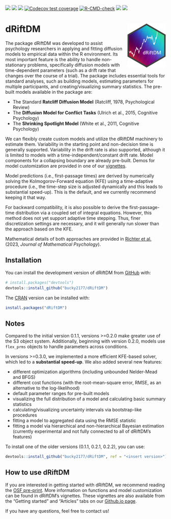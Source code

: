 
<!-- badges: start -->

[![](https://www.r-pkg.org/badges/version/dRiftDM?color=green)](https://cran.r-project.org/package=dRiftDM)
[![](http://cranlogs.r-pkg.org/badges/grand-total/dRiftDM?color=blue)](https://cran.r-project.org/package=dRiftDM)
[![](https://img.shields.io/badge/devel%20version-0.3.0-blue.svg)](https://github.com/bucky2177/dRiftDM)
[![Codecov test
coverage](https://codecov.io/gh/bucky2177/dRiftDM/graph/badge.svg)](https://app.codecov.io/gh/bucky2177/dRiftDM)
[![R-CMD-check](https://github.com/bucky2177/dRiftDM/actions/workflows/R-CMD-check.yaml/badge.svg)](https://github.com/bucky2177/dRiftDM/actions/workflows/R-CMD-check.yaml)
[![](https://img.shields.io/github/languages/code-size/bucky2177/dRiftDM.svg)](https://github.com/bucky2177/dRiftDM)
[![](https://img.shields.io/badge/doi-10.31219/osf.io/3t2vf-yellow.svg)](https://doi.org/10.31219/osf.io/3t2vf)
<!-- badges: end -->

# dRiftDM <img src="man/figures/logo.png" align="right" height="138" alt="" />

The package dRiftDM was developed to assist psychology researchers in
applying and fitting diffusion models to empirical data within the R
environment. Its most important feature is the ability to handle
non-stationary problems, specifically diffusion models with
time-dependent parameters (such as a drift rate that changes over the
course of a trial). The package includes essential tools for standard
analyses, such as building models, estimating parameters for multiple
participants, and creating/visualizing summary statistics. The pre-built
models available in the package are:

- The Standard **Ratcliff Diffusion Model** (Ratcliff, 1978,
  Psychological Review)
- The **Diffusion Model for Conflict Tasks** (Ulrich et al., 2015,
  Cognitive Psychology)
- The **Shrinking Spotlight Model** (White et al., 2011, Cognitive
  Psychology)

We can flexibly create custom models and utilize the dRiftDM machinery
to estimate them. Variability in the starting point and non-decision
time is generally supported. Variability in the drift rate is also
supported, although it is limited to models with a
time-independent/constant drift rate. Model components for a collapsing
boundary are already pre-built. Demos for model customization are
provided in one of our
[vignettes](https://bucky2177.github.io/dRiftDM/articles/customize_ddms.html).

Model predictions (i.e., first-passage times) are derived by numerically
solving the Kolmogorov-Forward equation (KFE) using a time-adaptive
procedure (i.e., the time-step size is adjusted dynamically and this
leads to substantial speed-up). This is the default, and we currently
recommend keeping it that way.

For backward compatibility, it is also possible to derive the
first-passage-time distribution via a coupled set of integral equations.
However, this method does not yet support adaptive time stepping. Thus,
finer discretization settings are necessary, and it will generally run
slower than the approach based on the KFE.

Mathematical details of both approaches are provided in [Richter et
al.](https://doi.org/10.1016/j.jmp.2023.102756) (2023, *Journal of
Mathematical Psychology*).

## Installation

You can install the development version of dRiftDM from
[GitHub](https://github.com/) with:

``` r
# install.packages("devtools")
devtools::install_github("bucky2177/dRiftDM")
```

The [CRAN](https://cran.r-project.org/) version can be installed with:

``` r
install.packages("dRiftDM")
```

## Notes

Compared to the initial version 0.1.1, versions \>=0.2.0 make greater
use of the S3 object system. Additionally, beginning with version 0.2.0,
models use `flex_prms` objects to handle parameters across conditions.

In versions \>=0.3.0, we implemented a more efficient KFE-based solver,
which led to a **substantial speed-up**. We also added several new
features:

- different optimization algorithms (including unbounded Nelder-Mead and
  BFGS)
- different cost functions (with the root-mean-square error, RMSE, as an
  alternative to the log-likelihood)
- default parameter ranges for pre-built models
- visualizing the full distribution of a model and calculating basic
  summary statistics
- calculating/visualizing uncertainty intervals via bootstrap-like
  procedures
- fitting a model to aggregated data using the RMSE statistic
- fitting a model via hierarchical and non-hierarchical Bayesian
  estimation (currently experimental and not fully connected to all of
  dRiftDM’s features)

To install one of the older versions (0.1.1, 0.2.1, 0.2.2), you can use:

``` r
devtools::install_github("bucky2177/dRiftDM", ref = "<insert version>")
```

## How to use dRiftDM

If you are interested in getting started with dRiftDM, we recommend
reading the [OSF pre-print](https://osf.io/preprints/osf/3t2vf). More
information on functions and model customization can be found in
dRiftDM’s vignettes. These vignettes are also available from the
“Getting started” and “Articles” tabs on our [Github.io
page](https://bucky2177.github.io/dRiftDM/).

If you have any questions, feel free to contact us!
